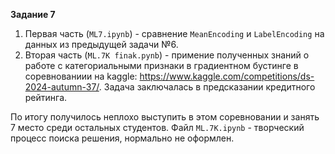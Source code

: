 **Задание 7**

1) Первая часть (`ML7.ipynb`) - сравнение `MeanEncoding` и `LabelEncoding` на данных из предыдущей задачи №6.
2) Вторая часть (`ML.7K finak.pynb`) - примение полученных знаний о работе с категориальными признаки в градиентном бустинге в соревнованиии на kaggle: https://www.kaggle.com/competitions/ds-2024-autumn-37/. Задача заключалась в предсказании кредитного рейтинга.

По итогу получилось неплохо выступить в этом соревновании и занять 7 место среди остальных студентов. Файл `ML.7K.ipynb` - творческий процесс поиска решения, нормально не оформлен.